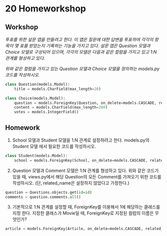 # 20 Homeworkshop

## Workshop

*투표를 위한 설문 앱을 만들려고 한다. 이 앱은 질문에 대한 답변을 투표하여 각각의 항목이 몇 표를 받았는지 기록하는 기능을 가지고 있다. 설문 앱은 Question 모델과 Choice 모델로 구성되어 있으며, 각각의 모델은 다음과 같은 컬럼을 가지고 있고 1:N 관계를 형성하고 있다.*

*위와 같은 컬럼을 가지고 있는 Question 모델과 Choice 모델을 정의하는 models.py 코드를 작성하시오.*

```python
class Question(models.Model):
    title = models.CharField(max_length=20)
   
class Choice(models.Model):
    question = models.ForeignKey(Question, on_delete=models.CASCADE, related_name='choices')
    content = models.CharField(max_length=200)
    votes = models.IntegerField()
```

## Homework

1. School 모델과 Student 모델을 1:N 관계로 설정하려고 한다. models.py의 Student 모델 에서 필요한 코드를 작성하시오.

```python
class Student(models.Model):
	school = models.ForeignKey(School, on_delete=models.CASCADE, related_name='student')
```

2. Question 모델과 Comment 모델은 1:N 관계를 형성하고 있다.
위와 같은 코드가 있을 때, views.py에서 해당 Question의 모든 Comment를 가져오기 위한 코드를 작성하시오. (단, related_name은 설정하지 않았다고 가정한다.)

```python
question = Questions.objects.get(id=id)
comments = question.comments.all()
```

3. 기본적으로 1:N 관계를 설정할 때, ForeignKey를 이용해서 1에 해당하는 클래스를 지정 한다. 지정한 클래스가 Movie일 때, ForeignKey로 지정된 컬럼의 이름은 무엇인가?

```python
article = models.ForeignKey(Article, on_delete=models.CASCADE, related_name='comments')
```



